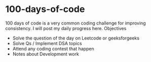 # 100-days-of-code
100 days of code is a very common coding challenge for improving consistency.
I will post my daily progress here. 
Objectives 
  - Solve the question of the day on Leetcode or geeksforgeeks
  - Solve Qs / Implement DSA topics
  - Attend any coding contest that happen
  - Notes about Development work
